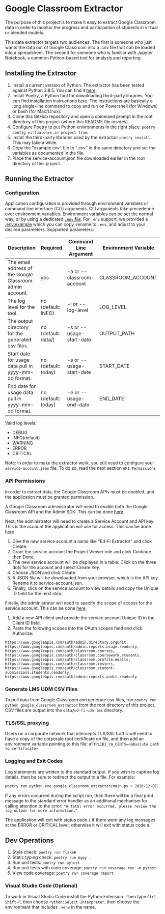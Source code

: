 # Google Classroom Extractor

The purpose of this project is to make it easy to extract
Google Classroom data in order to monitor the progress and
participation of students in virtual or blended models.

This data extractor targets two audiences.  The first is
someone who just wants the data out of Google Classroom into a
.csv file that can be loaded into a spreadsheet.  The second
for someone who is familiar with Jupyter Notebook, a common
Python-based tool for analysis and reporting.

## Installing the Extractor

1. Install a current version of Python.  The extractor has
   been tested against Python 3.8.5.  You can find it
   [here](https://www.python.org/downloads/).
1. Install Poetry, a Python tool for downloading third-party
   libraries.  You can find installation instructions
   [here](https://python-poetry.org/docs/#installation). The
   instructions are basically a long single-line command to
   copy and run on Powershell (for Windows) or bash (for
   Mac/Linux).
1. Clone this GitHub repository and open a command prompt in
   the root directory of this project (where this README file
   resides).
1. Configure Poetry to put Python enivronments in the right place: `poetry
   config virtualenvs.in-project true`.
1. Install the third-party libraries used by the extractor:
   `poetry install`. This may take a while.
1. Copy the "example.env" file to ".env" in the same directory
   and set the variables as documented in the file.
1. Place the service-account.json file downloaded earlier in
   the root directory of this project.

## Running the Extractor

### Configuration

Application configuration is provided through environment variables or command
line interface (CLI) arguments. CLI arguments take precedence over environment
variables. Environment variables can be set the normal way, or by using a
dedicated [`.env` file](https://pypi.org/project/python-dotenv/). For `.env`
support, we provided a [.env.example](.env.example) which you can copy, rename
to `.env`, and adjust to your desired parameters. Supported parameters:

| Description | Required | Command Line Argument | Environment Variable |
| ----------- | -------- | --------------------- | -------------------- |
| The email address of the Google Classroom admin account. | yes | -a or --classroom-account | CLASSROOM_ACCOUNT |
| The log level for the tool. | no (default: INFO) | -l or --log-level | LOG_LEVEL |
| The output directory for the generated csv files. | no (default: data/) | -s or --usage-start-date | OUTPUT_PATH |
| Start date for usage data pull in yyyy-mm-dd format. | no (default: today) | -s or --usage-start-date | START_DATE |
| End date for usage data pull in yyyy-mm-dd format. | no (default: today) | -e or --usage-end-date | END_DATE |

Valid log levels:
* DEBUG
* INFO(default)
* WARNING
* ERROR
* CRITICAL

Note: in order to make the extractor work, you still need to configure your
`service-account.json` file. To do so, read the next section `API Permissions`
### API Permissions

In order to extract data, the Google Classroom APIs must be
enabled, and the application must be granted permission.

A Google Classroom administrator will need to enable both the
Google Classroom API and the Admin SDK.  This can be done
[here](https://console.developers.google.com/apis/library).

Next, the administrator will need to create a Service Account
and API key.  This is the account the application will use for
access.  This can be done
[here](https://console.cloud.google.com/iam-admin/serviceaccounts/create).

 1. Give the new service account a name like "Ed-Fi Extractor"
    and click Create.
 1. Grant the service account the Project Viewer role and click
    Continue then Done.
 1. The new service account will be displayed in a table.
    Click on the three dots for the account and select Create
    Key.
 1. Choose JSON and click Create.
 1. A JSON file will be downloaded from your browser, which is
    the API key.  Rename it to service-account.json.
 1. Finally, click on the service account to view details and
    copy the Unique ID field for the next step.

Finally, the administrator will need to specify the scope of
access for the service account.  This can be done
[here](https://admin.google.com/ac/owl/domainwidedelegation).

1. Add a new API client and provide the service account Unique
   ID in the Client ID field.
1. Paste the following scopes into the OAuth scopes field and
   click Authorize:

`https://www.googleapis.com/auth/admin.directory.orgunit,
https://www.googleapis.com/auth/admin.reports.usage.readonly,
https://www.googleapis.com/auth/classroom.courses,
https://www.googleapis.com/auth/classroom.coursework.students,
https://www.googleapis.com/auth/classroom.profile.emails,
https://www.googleapis.com/auth/classroom.rosters,
https://www.googleapis.com/auth/classroom.student-submissions.students.readonly,
https://www.googleapis.com/auth/admin.reports.audit.readonly`

### Generate LMS UDM CSV Files

To pull data from Google Classroom and generate csv files, run
`poetry run python google_classroom_extractor` from the root
directory of this project. CSV files are output into the
`data/ed-fi-udm-lms` directory.

### TLS/SSL proxying

Users on a corporate network that intercepts TLS/SSL traffic will need
to have a copy of the corporate root certificate on file, and then add
an environment variable pointing to this file:
`HTTPLIB2_CA_CERTS=<absolute path to certificate>`

### Logging and Exit Codes

Log statements are written to the standard output. If you wish to capture log
details, then be sure to redirect the output to a file. For example:

```bash
poetry run python.exe google_classroom_extractor/main.py > 2020-12-07-15-43.log
```

If any errors occurred during the script run, then there will be a final print
message to the standard error handler as an additional mechanism for calling
attention to the error: `"A fatal error occurred, please review the log output
for more information."`

The application will exit with status code `1` if there were any log messages at
the ERROR or CRITICAL level, otherwise it will exit with status code `0`.

## Dev Operations

1. Style check: `poetry run flake8`
1. Static typing check: `poetry run mypy .`
1. Run unit tests: `poetry run pytest`
1. Run unit tests with code coverage: `poetry run coverage run -m pytest`
1. View code coverage: `poetry run coverage report`


### Visual Studio Code (Optional)

To work in Visual Studio Code install the Python Extension.
Then type `Ctrl-Shift-P`, then choose `Python:Select Interpreter`,
then choose the environment that includes `.venv` in the name.